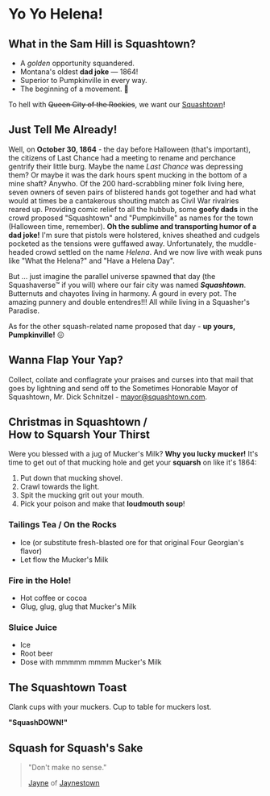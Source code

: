 # Yo Yo Helena!

## What in the Sam Hill is Squashtown?

* A *golden* opportunity squandered.
* Montana's oldest **dad joke** &mdash; 1864!
* Superior to Pumpkinville in every way.
* The beginning of a movement. :eggplant:

To hell with ~~Queen City of the Rockies~~, we want our [Squashtown](https://en.wikipedia.org/wiki/Helena,_Montana#Early_settlement_and_gold_rush)!

## Just Tell Me Already!

Well, on **October 30, 1864** - the day before Halloween (that's important), the citizens of Last Chance had a meeting to rename and perchance gentrify their little burg. Maybe the name *Last Chance* was depressing them? Or maybe it was the dark hours spent mucking in the bottom of a mine shaft? Anywho. Of the 200 hard-scrabbling miner folk living here, seven owners of seven pairs of blistered hands got together and had what would at times be a cantakerous shouting match as Civil War rivalries reared up. Providing comic relief to all the hubbub, some **goofy dads** in the crowd proposed "Squashtown" and "Pumpkinville" as names for the town (Halloween time, remember). **Oh the sublime and transporting humor of a dad joke!** I'm sure that pistols were holstered, knives sheathed and cudgels pocketed as the tensions were guffawed away. Unfortunately, the muddle-headed crowd settled on the name *Helena*. And we now live with weak puns like "What the Helena?" and "Have a Helena Day".

But ... just imagine the parallel universe spawned that day (the Squashaverse&#8482; if you will) where our fair city was
named ***Squashtown***. Butternuts and chayotes living in harmony. A gourd in every pot. The amazing punnery and double entendres!!! All while living in a Squasher's Paradise.

As for the other squash-related name proposed that day - **up yours, Pumpkinville!** :confounded:

## Wanna Flap Your Yap?

Collect, collate and conflagrate your praises and curses into that mail that goes by lightning and send off to the Sometimes Honorable Mayor of Squashtown, Mr. Dick Schnitzel - [mayor@squashtown.com](mailto:mayor@squashtown.com).

## Christmas in Squashtown /<br>How to Squarsh Your Thirst

Were you blessed with a jug of Mucker's Milk? **Why you lucky mucker!** It's time to get out of that mucking hole and get your **squarsh** on like it's 1864:

1. Put down that mucking shovel.
1. Crawl towards the light.
3. Spit the mucking grit out your mouth.
4. Pick your poison and make that **loudmouth soup**!

### Tailings Tea / On the Rocks

- Ice (or substitute fresh-blasted ore for that original Four Georgian's flavor)
- Let flow the Mucker's Milk

### Fire in the Hole!

- Hot coffee or cocoa
- Glug, glug, glug that Mucker's Milk

### Sluice Juice

- Ice
- Root beer
- Dose with mmmmm mmmm Mucker's Milk

## The Squashtown Toast

Clank cups with your muckers. Cup to table for muckers lost.

**"SquashDOWN!"**

## Squash for Squash's Sake

> "Don't make no sense."
>
> [Jayne](https://www.youtube.com/watch?v=pI-fiGUjAPY) of [Jaynestown](https://en.wikipedia.org/wiki/Jaynestown)
